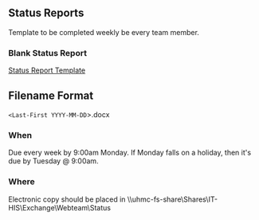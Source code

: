 ## Status Reports
Template to be completed weekly be every team member.


### Blank Status Report
[Status Report Template](StatusTemplate.docx)

## Filename Format
`<Last-First YYYY-MM-DD`>.docx

### When
Due every week by 9:00am Monday.  If Monday falls on a holiday, then it's due by Tuesday @ 9:00am.

### Where
Electronic copy should be placed in \\\\uhmc-fs-share\Shares\IT-HIS\Exchange\Webteam\Status

